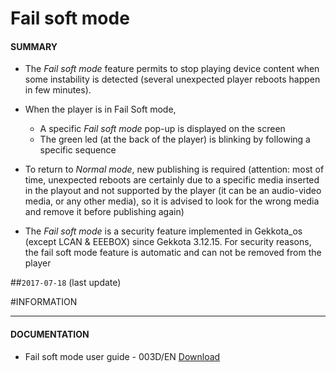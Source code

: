 # Fail soft mode

#### **SUMMARY**
- The *Fail soft mode* feature permits to stop playing device content when some instability is detected (several unexpected player reboots happen in few minutes).
- When the player is in Fail Soft mode,
	- A specific *Fail soft mode* pop-up is displayed on the screen
	- The green led (at the back of the player) is blinking by following a specific sequence

- To return to *Normal mode*, new publishing is required (attention: most of time, unexpected reboots are certainly due to a specific media inserted in the playout and not supported by the player (it can be an audio-video media, or any other media), so it is advised to look for the wrong media and remove it before publishing again)

- The *Fail soft mode* is a security feature implemented in Gekkota_os (except LCAN & EEEBOX) since Gekkota 3.12.15. For security reasons, the fail soft mode feature is automatic and can not be removed from the player

##`2017-07-18` (last update)

#INFORMATION
***********************************************************************
#### **DOCUMENTATION**
- Fail soft mode user guide - 003D/EN [Download](https://github.com/Qeedji/archives/blob/master/downloads/application-notes/Fail-Soft-Mode-behaviour-003D_en.pdf)






